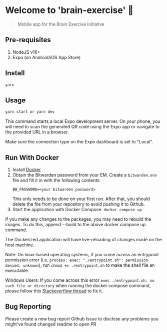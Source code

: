 # Welcome to 'brain-exercise' 👋

> Mobile app for the Brain Exercise Initiative

## Pre-requisites

1. NodeJS v16+
2. Expo (on Android/iOS App Store)

## Install

```sh
yarn
```

## Usage

```sh
yarn start or yarn dev
```

This command starts a local Expo development server. On your phone, you will need to scan the generated QR code using the Expo app or navigate to the provided URL in a browser.

Make sure the connection type on the Expo dashboard is set to "Local".

## Run With Docker

1.  Install [Docker](https://docs.docker.com/engine/install/)
2.  Obtain the Bitwarden password from your EM. Create a `bitwarden.env` file and fill it in with the following contents:
    ```
    BW_PASSWORD=<your bitwarden password>
    ```
    This only needs to be done on your first run. After that, you should delete the file from your repository to avoid pushing it to Github.
3.  Start the application with Docker Compose: `docker compose up`

If you make any changes to the packages, you may need to rebuild the images. To do this, append --build to the above docker compose up command.

The Dockerized application will have live-reloading of changes made on the host machine.

Note: On linux-based operating systems, if you come across an entrypoint permission error (i.e. `process: exec: "./entrypoint.sh": permission denied: unknown`), run `chmod +x ./entrypoint.sh` to make the shell file an executable.

Windows Users: If you come across this error `exec ./entrypoint.sh: no such file or directory` when running the docker compose command, please follow this [Stackoverflow thread](https://stackoverflow.com/questions/40452508/docker-error-on-an-entrypoint-script-no-such-file-or-directory) to fix it.

## Bug Reporting

Please create a new bug report Github Issue to disclose any problems you might've found
changed readme to open PR
